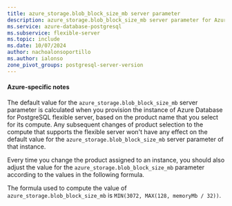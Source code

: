 ```yaml
---
title: azure_storage.blob_block_size_mb server parameter
description: azure_storage.blob_block_size_mb server parameter for Azure Database for PostgreSQL - Flexible Server.
ms.service: azure-database-postgresql
ms.subservice: flexible-server
ms.topic: include
ms.date: 10/07/2024
author: nachoalonsoportillo
ms.author: ialonso
zone_pivot_groups: postgresql-server-version
---
```

#### Azure-specific notes
The default value for the `azure_storage.blob_block_size_mb` server parameter is calculated when you provision the instance of Azure Database for PostgreSQL flexible server, based on the product name that you select for its compute. Any subsequent changes of product selection to the compute that supports the flexible server won't have any effect on the default value for the `azure_storage.blob_block_size_mb` server parameter of that instance.

Every time you change the product assigned to an instance, you should also adjust the value for the `azure_storage.blob_block_size_mb` parameter according to the values in the following formula.

The formula used to compute the value of `azure_storage.blob_block_size_mb` is `MIN(3072, MAX(128, memoryMb / 32))`.
